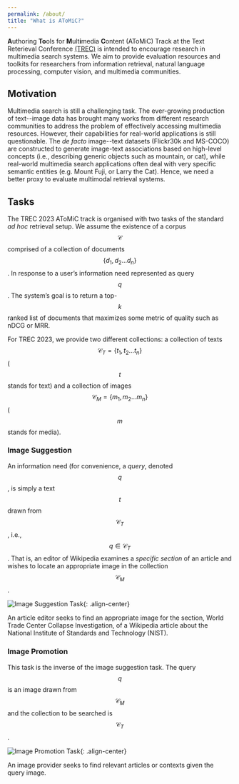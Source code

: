 ```yaml
---
permalink: /about/
title: "What is AToMiC?"
---
```


**A**uthoring **To**ols for **M**ult**i**media **C**ontent (AToMiC) Track at the Text Reterieval Conference [(TREC)](https://trec.nist.gov/) is intended to encourage research in multimedia search systems.
We aim to provide evaluation resources and toolkits for researchers from information retrieval, natural language
processing, computer vision, and multimedia communities.

## Motivation

Multimedia search is still a challenging task.
The ever-growing production of text--image data has brought many works from different research communities to address the problem of effectively accessing multimedia resources.
However, their capabilities for real-world applications is still questionable.
The *de facto* image--text datasets (Flickr30k and MS-COCO) are constructed to generate image-text associations based on high-level concepts (i.e., describing generic objects such as mountain, or cat), while real-world multimedia search applications often deal with very specific semantic entities (e.g. Mount Fuji, or Larry the Cat).
Hence, we need a better proxy to evaluate multimodal retrieval systems.

## Tasks

The TREC 2023 AToMiC track is organised with two tasks of the standard *ad hoc* retrieval setup.
We assume the existence of a corpus $$\mathcal{C}$$ comprised of a collection of documents $$\{d_1, d_2 \ldots d_n\}$$.
In response to a user’s information need represented as query $$q$$.
The system’s goal is to return a top-$$k$$ ranked list of documents that maximizes some metric of quality such as nDCG or MRR.

For TREC 2023, we provide two different collections: a collection of texts $$\mathcal{C}_{T} = \{t_1, t_2 \ldots t_n\}$$ ($$t$$ stands for text) and a collection of images $$\mathcal{C}_{M} = \{m_1, m_2 \ldots m_n\}$$ ($$m$$ stands for media).

### Image Suggestion
An information need (for convenience, a *query*, denoted $$q$$, is simply a text $$t$$ drawn from $$\mathcal{C}_T$$, i.e., $$q \in \mathcal{C}_T$$.
That is, an editor of Wikipedia examines a *specific section* of an article and wishes to locate an appropriate image in the collection $$\mathcal{C}_{M}$$.

![Image Suggestion Task](/assets/images/20221118_TREC_AToMiC_intro.012.png){: .align-center}
<figcaption>An article editor seeks to find an appropriate image for the section, World Trade Center Collapse Investigation, of a Wikipedia article about the National Institute of Standards and Technology (NIST).</figcaption>

### Image Promotion
This task is the inverse of the image suggestion task.
The query $$q$$ is an image drawn from $$\mathcal{C}_{M}$$ and the collection to be searched is $$\mathcal{C}_{T}$$.

![Image Promotion Task](/assets/images/20221118_TREC_AToMiC_intro.021.png){: .align-center}
<figcaption>An image provider seeks to find relevant articles or contexts given the query image.</figcaption>
